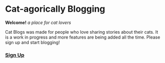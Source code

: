# Cat-agorically Blogging

**Welcome!**
*a place for cat lovers*

Cat Blogs was made for people who love sharing stories about their cats. It is a work in progress and more features are being added all the time. Please sign up and start blogging!

### [Sign Up](https://cat-blog-kt.herokuapp.com/)